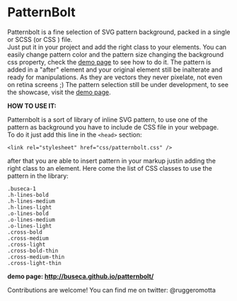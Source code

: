 PatternBolt
===========

Patternbolt is a fine selection of SVG pattern background, packed in a single or SCSS (or CSS ) file.<br>
Just put it in your project and add the right class to your elements. You can easily change pattern color and the pattern size changing the background css property, check the <a href="http://buseca.github.io/patternbolt/">demo page</a> to see how to do it.
The pattern is added in a "after" element and your original element still be inalterate and ready for manipulations.
As they are vectors they never pixelate, not even on retina screens ;) 
The pattern selection still be under development, to see the showcase, visit the <a href="http://buseca.github.io/patternbolt/">demo page</a>.



**HOW TO USE IT:**

Patternbolt is a sort of library of inline SVG pattern, to use one of the pattern as background you have to include de CSS file in your webpage.<br>
To do it just add this line in the `<head>` section:
<br>
```
<link rel="stylesheet" href="css/patternbolt.css" />
```

after that you are able to insert pattern in your markup justin adding the right class to an element.
Here come the list of CSS classes to use the pattern in the library:
```
.buseca-1
.h-lines-bold
.h-lines-medium
.h-lines-light
.o-lines-bold
.o-lines-medium
.o-lines-light
.cross-bold
.cross-medium
.cross-light
.cross-bold-thin
.cross-medium-thin
.cross-light-thin
```

**demo page: http://buseca.github.io/patternbolt/**

Contributions are welcome!
You can find me on twitter: @ruggeromotta
